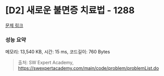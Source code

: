 # [D2] 새로운 불면증 치료법 - 1288 

[문제 링크](https://swexpertacademy.com/main/code/problem/problemDetail.do?contestProbId=AV18_yw6I9MCFAZN) 

### 성능 요약

메모리: 13,540 KB, 시간: 15 ms, 코드길이: 760 Bytes



> 출처: SW Expert Academy, https://swexpertacademy.com/main/code/problem/problemList.do